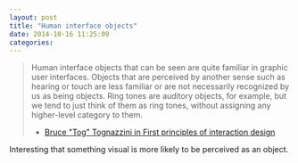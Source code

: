 ```yaml
---
layout: post
title: "Human interface objects"
date: 2014-10-16 11:25:09
categories: 
---
```

> Human interface objects that can be seen are quite familiar in graphic user interfaces. Objects that are perceived by another sense such as hearing or touch are less familiar or are not necessarily recognized by us as being objects. Ring tones are auditory objects, for example, but we tend to just think of them as ring tones, without assigning any higher-level category to them.
> - [Bruce "Tog" Tognazzini in First principles of interaction design](http://asktog.com/atc/principles-of-interaction-design)

Interesting that something visual is more likely to be perceived as an object. 